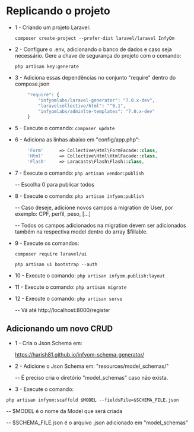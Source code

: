 # Replicando o projeto
- 1 - Criando um projeto Laravel:

	`composer create-project --prefer-dist laravel/laravel InfyOm`

- 2 - Configure o .env, adicionando o banco de dados e caso seja necessário. Gere a chave de segurança do projeto com o comando:

	`php artisan key:generate`

- 3 - Adiciona essas dependências no conjunto "require" dentro do compose.json
```php
		"require": {
			"infyomlabs/laravel-generator": "7.0.x-dev",
			"laravelcollective/html": "^6.1",
			"infyomlabs/adminlte-templates": "7.0.x-dev"
		}
```
- 5 - Execute o comando: `composer update`

- 6 - Adiciona as linhas abaixo em "config/app.php":

```php
		'Form'      => Collective\Html\FormFacade::class,
		'Html'      => Collective\Html\HtmlFacade::class,
		'Flash'     => Laracasts\Flash\Flash::class,
```

- 7 - Execute o comando: `php artisan vendor:publish`

	-- Escolha 0 para publicar todos

- 8 - Execute o comando: `php artisan infyom:publish`

	--  Caso deseje, adicione novos campos a migration de User, por exemplo:  CPF, perfil, peso, [...]

	-- Todos os campos adicionados na migration devem ser adicionados também na respectiva model dentro do array $fillable.

- 9 - Execute os comandos:

	`composer require laravel/ui`
	
	`php artisan ui bootstrap --auth`

- 10 - Execute o comando: `php artisan infyom.publish:layout`

- 11 - Execute o comando: `php artisan migrate`

- 12 - Execute o comando: `php artisan serve`

	-- Vá até http://localhost:8000/register

## Adicionando um novo CRUD

- 1 - Cria o Json Schema em: 

	https://harish81.github.io/infyom-schema-generator/
	
- 2 - Adicione o Json Schema em: "resources/model_schemas/"

	-- É preciso cria o diretório "model_schemas" caso não exista.

- 3 - Execute o comando: 

`php artisan infyom:scaffold $MODEL --fieldsFile=$SCHEMA_FILE.json`

-- $MODEL é o nome da Model que será criada

-- $SCHEMA_FILE.json é o arquivo .json adicionado em "model_schemas"
